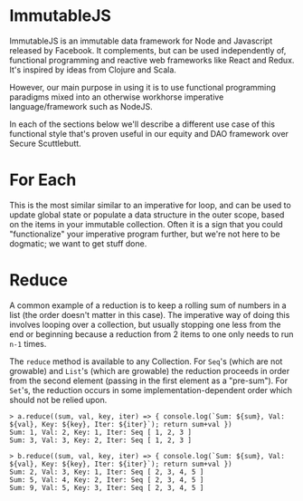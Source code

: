 ImmutableJS
===========

ImmutableJS is an immutable data framework for Node and Javascript released by Facebook.
It complements, but can be used independently of, functional programming and reactive web frameworks
like React and Redux.
It's inspired by ideas from Clojure and Scala.

However, our main purpose in using it is to use functional programming paradigms mixed into an otherwise
workhorse imperative language/framework such as NodeJS.

In each of the sections below we'll describe a different use case of this functional style that's proven
useful in our equity and DAO framework over Secure Scuttlebutt.

# For Each

This is the most similar similar to an imperative for loop, and can be used to update
global state or populate a data structure in the outer scope, based on the items in your immutable
collection. Often it is a sign that you could "functionalize" your imperative program further,
but we're not here to be dogmatic; we want to get stuff done.

# Reduce

A common example of a reduction is to keep a rolling sum of numbers in a list
(the order doesn't matter in this case). The imperative way of doing this involves
looping over a collection, but usually stopping one less from the end or beginning
because a reduction from 2 items to one only needs to run `n-1` times.

The `reduce` method is available to any Collection.
For `Seq`'s (which are not growable) and `List`'s
(which are growable) the reduction proceeds in order from the second element (passing
in the first element as a "pre-sum"). For `Set`'s, the reduction occurs in some
implementation-dependent order which should not be relied upon.

```
> a.reduce((sum, val, key, iter) => { console.log(`Sum: ${sum}, Val: ${val}, Key: ${key}, Iter: ${iter}`); return sum+val })
Sum: 1, Val: 2, Key: 1, Iter: Seq [ 1, 2, 3 ]
Sum: 3, Val: 3, Key: 2, Iter: Seq [ 1, 2, 3 ]
```

```
> b.reduce((sum, val, key, iter) => { console.log(`Sum: ${sum}, Val: ${val}, Key: ${key}, Iter: ${iter}`); return sum+val })
Sum: 2, Val: 3, Key: 1, Iter: Seq [ 2, 3, 4, 5 ]
Sum: 5, Val: 4, Key: 2, Iter: Seq [ 2, 3, 4, 5 ]
Sum: 9, Val: 5, Key: 3, Iter: Seq [ 2, 3, 4, 5 ]
```
